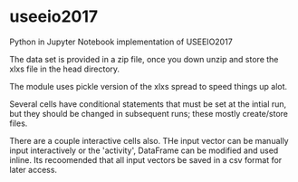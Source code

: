 # useeio2017
Python in Jupyter Notebook implementation of USEEIO2017

The data set is provided in a zip file, once you down unzip and store the xlxs file in the head directory.

The module uses pickle version of the xlxs spread to speed things up alot. 

Several cells have conditional statements that must be set at the intial run, but they should be changed in subsequent runs; these mostly create/store files.

There are a couple interactive cells also. THe input vector can be manually input interactively or the 'activity', DataFrame can be modified and used inline. Its recoomended that all input vectors be saved in a csv format for later access.
